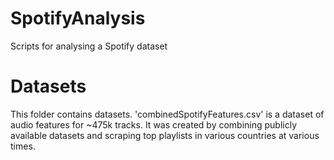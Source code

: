 # SpotifyAnalysis
Scripts for analysing a Spotify dataset


# Datasets
This folder contains datasets.
'combinedSpotifyFeatures.csv' is a dataset of audio features for ~475k tracks. It was created by combining publicly available datasets and scraping top playlists in various countries at various times.
